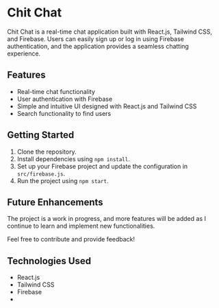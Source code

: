 # Chit Chat

Chit Chat is a real-time chat application built with React.js, Tailwind CSS, and Firebase. Users can easily sign up or log in using Firebase authentication, and the application provides a seamless chatting experience.

## Features

- Real-time chat functionality
- User authentication with Firebase
- Simple and intuitive UI designed with React.js and Tailwind CSS
- Search functionality to find users

## Getting Started

1. Clone the repository.
2. Install dependencies using `npm install`.
3. Set up your Firebase project and update the configuration in `src/firebase.js`.
4. Run the project using `npm start`.

## Future Enhancements

The project is a work in progress, and more features will be added as I continue to learn and implement new functionalities.

Feel free to contribute and provide feedback!

## Technologies Used

- React.js
- Tailwind CSS
- Firebase
- 
